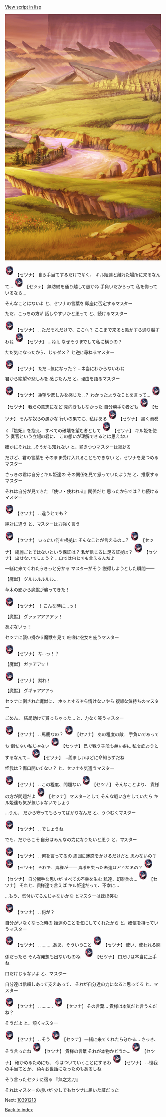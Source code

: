 [View script in lisp](../scripts/10391212.txt)

![plain_evening.png](../images/backgrounds/plain_evening.png)

<img src="../images/units/103921.png" alt="103921.png" height="34"/>
【セツナ】
自ら手当てするだけでなく、
キル姫達と離れた場所に来るなんて…

<img src="../images/units/103921.png" alt="103921.png" height="34"/>
【セツナ】
無防備を通り越して愚かね
手負いだからって
私を侮っているなら…

そんなことはないよ
と、セツナの言葉を
即座に否定するマスター

ただ、こっちの方が
話しやすいかと思って
と、続けるマスター

<img src="../images/units/103921.png" alt="103921.png" height="34"/>
【セツナ】
…ただそれだけで、ここへ？
ここまで来ると愚かすら通り越すわね

<img src="../images/units/103921.png" alt="103921.png" height="34"/>
【セツナ】
…ねぇ
なぜそうまでして私に構うの？

ただ気になったから、じゃダメ？
と逆に尋ねるマスター

<img src="../images/units/103921.png" alt="103921.png" height="34"/>
【セツナ】
ただ…気になった？
…本当にわからないわね

君から絶望や悲しみを
感じたんだ
と、理由を語るマスター

<img src="../images/units/103921.png" alt="103921.png" height="34"/>
【セツナ】
絶望や悲しみを感じた…？
わかったようなことを言って…

<img src="../images/units/103921.png" alt="103921.png" height="34"/>
【セツナ】
我らの意志になど
見向きもしなかった
自分勝手な者ども

<img src="../images/units/103921.png" alt="103921.png" height="34"/>
【セツナ】
そんな奴らの愚かな
行いの果てに、私はある

<img src="../images/units/103921.png" alt="103921.png" height="34"/>
【セツナ】
黒く渦巻く『嫉妬』を抱え、
すべての破壊を望む者として

<img src="../images/units/103921.png" alt="103921.png" height="34"/>
【セツナ】
キル姫を使う
奏官という立場の君に、
この想いが理解できるとは思えない

確かにそれは…そうかも知れない
と、頷きつつマスターは続ける

だけど、君の言葉を
そのまま受け入れることもできない
と、セツナを見つめるマスター

さっきの君は自分とキル姫達の
その関係を見て怒っていたようだ
と、推察するマスター

それは自分が見てきた
『使い・使われる』関係だと
思ったからでは？と続けるマスター

<img src="../images/units/103921.png" alt="103921.png" height="34"/>
【セツナ】
…違うとでも？

絶対に違う
と、マスターは力強く言う

<img src="../images/units/103921.png" alt="103921.png" height="34"/>
【セツナ】
いったい何を根拠に
そんなことが言えるの…？

<img src="../images/units/103921.png" alt="103921.png" height="34"/>
【セツナ】
綺麗ごとではないという保証は？
私が信じるに足る証拠は？

<img src="../images/units/103921.png" alt="103921.png" height="34"/>
【セツナ】
出せないでしょう？
…口では何とでも言えるんだよ

一緒に来てくれたらきっと分かる
マスターがそう
説得しようとした瞬間――

【魔獣】
グルルルルルル…

草木の影から魔獣が襲ってきた！

<img src="../images/units/103921.png" alt="103921.png" height="34"/>
【セツナ】
！
こんな時に…っ！

【魔獣】
グァァアアアアッ！

あぶないっ！

セツナに襲い掛かる魔獣を見て
咄嗟に彼女を庇うマスター

<img src="../images/units/103921.png" alt="103921.png" height="34"/>
【セツナ】
な…っ！？

【魔獣】
ガァアアッ！

<img src="../images/units/103921.png" alt="103921.png" height="34"/>
【セツナ】
黙れ！

【魔獣】
グギャアアアッ

セツナに倒された魔獣に、
ホッとするやら情けないやら
複雑な気持ちのマスター

ごめん、
結局助けて貰っちゃった…
と、力なく笑うマスター

<img src="../images/units/103921.png" alt="103921.png" height="34"/>
【セツナ】
…馬鹿なの？

<img src="../images/units/103921.png" alt="103921.png" height="34"/>
【セツナ】
あの程度の敵、
手負いであっても
倒せない私じゃない

<img src="../images/units/103921.png" alt="103921.png" height="34"/>
【セツナ】
己で戦う手段も無い癖に
私を庇おうとするなんて…

<img src="../images/units/103921.png" alt="103921.png" height="34"/>
【セツナ】
…羨ましいほどに命知らずだね

怪我は？傷口開いてない？
と、セツナを気遣うマスター

<img src="../images/units/103921.png" alt="103921.png" height="34"/>
【セツナ】
…この程度、問題ない

<img src="../images/units/103921.png" alt="103921.png" height="34"/>
【セツナ】
そんなことより、
貴様の方が問題だよ

<img src="../images/units/103921.png" alt="103921.png" height="34"/>
【セツナ】
マスターとして
そんな戦い方をしていたら
キル姫達も気が気じゃないでしょう

…うん、
だから守ってもらってばかりなんだ
と、うつむくマスター

<img src="../images/units/103921.png" alt="103921.png" height="34"/>
【セツナ】
…でしょうね

でも、だからこそ
自分はみんなの力になりたいと思う
と、マスター

<img src="../images/units/103921.png" alt="103921.png" height="34"/>
【セツナ】
…何を言ってるの
周囲に迷惑をかけるだけだと
思わないの？

<img src="../images/units/103921.png" alt="103921.png" height="34"/>
【セツナ】
それで、貴様が――
貴様を失った者達はどうなるの？

<img src="../images/units/103921.png" alt="103921.png" height="34"/>
【セツナ】
自分勝手な思いが
すべての不幸を生む
私達、幻影兵の…

<img src="../images/units/103921.png" alt="103921.png" height="34"/>
【セツナ】
それと、貴様達で言えば
キル姫達だって、不幸に…

…もう、気付いてるんじゃないかな
とマスターはほほ笑む

<img src="../images/units/103921.png" alt="103921.png" height="34"/>
【セツナ】
…何が？

自分がいなくなった時の
姫達のことを気にしてくれたから
と、確信を持っていうマスター

<img src="../images/units/103921.png" alt="103921.png" height="34"/>
【セツナ】
…………ああ、そういうこと

<img src="../images/units/103921.png" alt="103921.png" height="34"/>
【セツナ】
使い、使われる関係だったら
そんな発想も出ないものね…

<img src="../images/units/103921.png" alt="103921.png" height="34"/>
【セツナ】
口だけは本当に上手ね

口だけじゃないよ
と、マスター

自分達は信頼しあって支えあって、
それが自分達の力になると思ってる
と、マスター

<img src="../images/units/103921.png" alt="103921.png" height="34"/>
【セツナ】
…………

<img src="../images/units/103921.png" alt="103921.png" height="34"/>
【セツナ】
その言葉…
貴様は本気だと言うんだね？

そうだよ
と、頷くマスター

<img src="../images/units/103921.png" alt="103921.png" height="34"/>
【セツナ】
…そう

<img src="../images/units/103921.png" alt="103921.png" height="34"/>
【セツナ】
一緒に来てくれたら分かる…
さっき、そう言ったね

<img src="../images/units/103921.png" alt="103921.png" height="34"/>
【セツナ】
貴様の言葉
それが本物かどうか…

<img src="../images/units/103921.png" alt="103921.png" height="34"/>
【セツナ】
確かめるためにも、
今はついていくことにするわ

<img src="../images/units/103921.png" alt="103921.png" height="34"/>
【セツナ】
…怪我の手当てとか、
色々お世話になったのもあるしね

そう言ったセツナに宿る
『無之太刀』

それはマスターの想いが
少しでもセツナに届いた証だった


Next: [10391213](10391213.md)

[Back to index](index.md)

